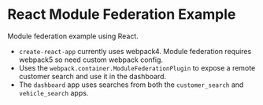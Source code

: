 # React Module Federation Example

Module federation example using React.

* `create-react-app` currently uses webpack4. Module federation requires webpack5 so need custom webpack config.
* Uses the `webpack.container.ModuleFederationPlugin` to expose a remote customer search and use it in the dashboard.
* The `dashboard` app uses searches from both the `customer_search` and `vehicle_search` apps.
